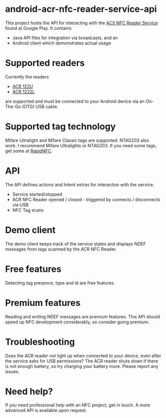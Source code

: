 android-acr-nfc-reader-service-api
==================================
This project hosts the API for interacting with the [ACS NFC Reader Service](https://play.google.com/store/apps/details?id=com.skjolberg.acs) found at Google Play. 
It contains
 * Java API files for integration via broadcasts, and an
 * Android client which demonstrates actual usage

Supported readers
=================
Currently the readers
 * [ACR 122U](http://www.acs.com.hk/index.php?pid=product&id=ACR122U) 
 * [ACR 1222L](http://www.acs.com.hk/index.php?pid=product&id=ACR1222L)
 
are supported and must be connected to your Android device via an On-The-Go (OTG) USB cable.

Supported tag technology
========================
Mifare Ultralight and Mifare Classic tags are supported. NTAG203 also work. I recommend Mifare Ultralights or NTAG203. 
If you need some tags, get some at [RapidNFC](http://rapidnfc.com/r/1372).

API
===
The API defines actions and Intent extras for interaction with the service.
 * Service started/stopped 
 * ACR NFC Reader opened / closed - triggered by connects / disconnects via USB
 * NFC Tag scans 

Demo client
===========
The demo client keeps track of the service states and displays NDEF messages from tags scanned by the ACR NFC Reader.

Free features
===========
Detecting tag presence, type and id are free features.

Premium features
===========
Reading and writing NDEF messages are premium features. This API should speed up NFC development considerably, so consider going premium.

Troubleshooting
===========
Does the ACR reader not light up when connected to your device, even after the service asks for USB permissions? The ACR reader shuts down if there is not enough battery, so try charging your battery more. Please report any issues.

Need help?
===========
If you need professional help with an NFC project, get in touch. A more advanced API is available upon request.
